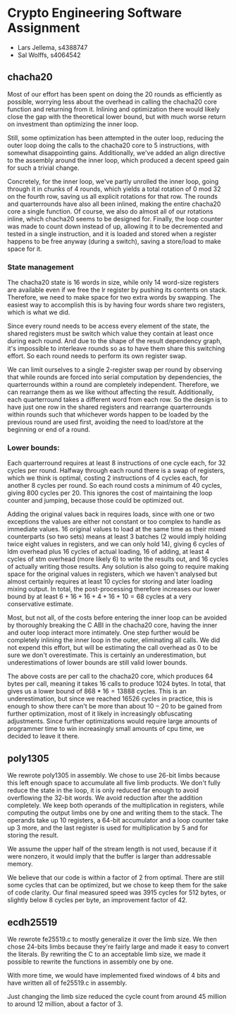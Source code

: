 # Crypto Engineering Software Assignment

- Lars Jellema, s4388747
- Sal Wolffs, s4064542

## chacha20
Most of our effort has been spent on doing the 20 rounds as efficiently as
possible, worrying less about the overhead in calling the chacha20 core function
and returning from it. Inlining and optimization there would likely close the
gap with the theoretical lower bound, but with much worse return on investment
than optimizing the inner loop. 

Still, some optimization has been attempted in the outer loop, reducing the
outer loop doing the calls to the chacha20 core to 5 instructions, with somewhat
disappointing gains. Additionally, we've added an align directive to the
assembly around the inner loop, which produced a decent speed gain for such a
trivial change.

Concretely, for the inner loop, we've partly unrolled the inner loop, going
through it in chunks of 4 rounds, which yields a total rotation of 0 mod 32 on
the fourth row, saving us all explicit rotations for that row. The rounds and
quarterrounds have also all been inlined, making the entire chacha20 core a
single function. Of course, we also do almost all of our rotations inline, which
chacha20 seems to be designed for. Finally, the loop counter was made to count
down instead of up, allowing it to be decremented and tested in a single
instruction, and it is loaded and stored when a register happens to be free
anyway (during a switch), saving a store/load to make space for it.

### State management

The chacha20 state is 16 words in size, while only 14 word-size registers are
available even if we free the lr register by pushing its contents on stack.
Therefore, we need to make space for two extra words by swapping. The easiest
way to accomplish this is by having four words share two registers, which is
what we did. 

Since every round needs to be access every element of the state,
the shared registers must be switch which value they contain at least once
during each round. And due to the shape of the result dependency graph, it's
impossible to interleave rounds so as to have them share this switching effort.
So each round needs to perform its own register swap. 

We can limit ourselves to a single 2-register swap per round by observing that
while rounds are forced into serial computation by dependencies, the
quarterrounds within a round are completely independent. Therefore, we can
rearrange them as we like without affecting the result. Additionally, each
quarterround takes a different word from each row. So the design is to have just
one row in the shared registers and rearrange quarterrounds within rounds such
that whichever words happen to be loaded by the previous round are used first,
avoiding the need to load/store at the beginning or end of a round.



### Lower bounds:
Each quarterround requires at least 8 instructions of one cycle each, for 32
cycles per round. Halfway through each round there is a swap of registers, which
we think is optimal, costing 2 instructions of 4 cycles each, for another 8
cycles per round. So each round costs a minimum of 40 cycles, giving 800 cycles
per 20. This ignores the cost of maintaining the loop counter and jumping,
because those could be optimized out.

Adding the original values back in requires loads, since with one or two
exceptions the values are either not constant or too complex to handle as
immediate values. 16 original values to load at the same time as their mixed
counterparts (so two sets) means at least 3 batches (2 would imply holding twice
eight values in registers, and we can only hold 14), giving 6 cycles of ldm
overhead plus 16 cycles of actual loading, 16 of adding, at least 4 cycles of
stm overhead (more likely 6) to write the results out, and 16 cycles of actually
writing those results. Any solution is also going to require making space for
the original values in registers, which we haven't analysed but almost certainly
requires at least 10 cycles for storing and later loading mixing output. In
total, the post-processing therefore increases our lower bound by at least
$6+16+16+4+16+10 = 68$ cycles at a very conservative estimate.

Most, but not all, of the costs before entering the inner loop can be avoided
by thoroughly breaking the C ABI in the chacha20 core, having the inner and
outer loop interact more intimately. One step further would be completely
inlining the inner loop in the outer, eliminating all calls. We did not expend
this effort, but will be estimating the call overhead as 0 to be sure we don't
overestimate. This is certainly an underestimation, but underestimations of
lower bounds are still valid lower bounds.

The above costs are per call to the chacha20 core, which produces 64 bytes per
call, meaning it takes 16 calls to produce 1024 bytes. In total, that gives us a
lower bound of $868 * 16 = 13888$ cycles. This is an underestimation, but since
we reached 16526 cycles in practice, this is enough to show there can't be
more than about $10-20%$ to be gained from further optimization, most of it likely
in increasingly obfuscating adjustments. Since further optimizations would
require large amounts of programmer time to win increasingly small amounts of
cpu time, we decided to leave it there. 


## poly1305

We rewrote poly1305 in assembly. We chose to use 26-bit limbs because this left
enough space to accumulate all five limb products. We don't fully reduce the
state in the loop, it is only reduced far enough to avoid overflowing the 32-bit
words. We avoid reduction after the addition completely. We keep both operands
of the multiplication in registers, while computing the output limbs one by one
and writing them to the stack. The operands take up 10 registers, a 64-bit
accumulator and a loop counter take up 3 more, and the last register is used for
multiplication by 5 and for storing the result.

We assume the upper half of the stream length is not used, because if it were
nonzero, it would imply that the buffer is larger than addressable memory.

We believe that our code is within a factor of 2 from optimal. There are still
some cycles that can be optimized, but we chose to keep them for the sake of
code clarity. Our final measured speed was 3915 cycles for 512 bytes, or
slightly below 8 cycles per byte, an improvement factor of 42.

## ecdh25519

We rewrote fe25519.c to mostly generalize it over the limb size. We then
chose 24-bits limbs because they're fairly large and made it easy to convert the
literals. By rewriting the C to an acceptable limb size, we made it possible to
rewrite the functions in assembly one by one.

With more time, we would have implemented fixed windows of 4 bits and have
written all of fe25519.c in assembly.

Just changing the limb size reduced the cycle count from around 45 million to
around 12 million, about a factor of 3.
